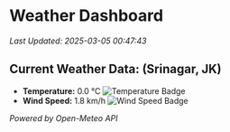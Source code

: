 
# Weather Dashboard

_Last Updated: 2025-03-05 00:47:43_

## Current Weather Data: (Srinagar, JK)
- **Temperature:** 0.0 °C ![Temperature Badge](https://img.shields.io/badge/Temperature-Low%20Temp-blue)
- **Wind Speed:** 1.8 km/h ![Wind Speed Badge](https://img.shields.io/badge/Wind%20Speed-Light%20Wind-blue)

*Powered by Open-Meteo API*
